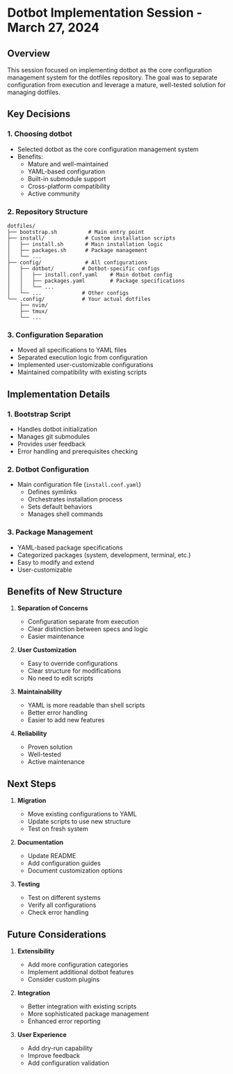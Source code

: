 # Dotbot Implementation Session - March 27, 2024

## Overview
This session focused on implementing dotbot as the core configuration management system for the dotfiles repository. The goal was to separate configuration from execution and leverage a mature, well-tested solution for managing dotfiles.

## Key Decisions

### 1. Choosing dotbot
- Selected dotbot as the core configuration management system
- Benefits:
  - Mature and well-maintained
  - YAML-based configuration
  - Built-in submodule support
  - Cross-platform compatibility
  - Active community

### 2. Repository Structure
```
dotfiles/
├── bootstrap.sh          # Main entry point
├── install/             # Custom installation scripts
│   ├── install.sh       # Main installation logic
│   ├── packages.sh      # Package management
│   └── ...
├── config/              # All configurations
│   ├── dotbot/         # Dotbot-specific configs
│   │   ├── install.conf.yaml    # Main dotbot config
│   │   ├── packages.yaml        # Package specifications
│   │   └── ...
│   └── ...             # Other configs
└── .config/            # Your actual dotfiles
    ├── nvim/
    ├── tmux/
    └── ...
```

### 3. Configuration Separation
- Moved all specifications to YAML files
- Separated execution logic from configuration
- Implemented user-customizable configurations
- Maintained compatibility with existing scripts

## Implementation Details

### 1. Bootstrap Script
- Handles dotbot initialization
- Manages git submodules
- Provides user feedback
- Error handling and prerequisites checking

### 2. Dotbot Configuration
- Main configuration file (`install.conf.yaml`)
  - Defines symlinks
  - Orchestrates installation process
  - Sets default behaviors
  - Manages shell commands

### 3. Package Management
- YAML-based package specifications
- Categorized packages (system, development, terminal, etc.)
- Easy to modify and extend
- User-customizable

## Benefits of New Structure

1. **Separation of Concerns**
   - Configuration separate from execution
   - Clear distinction between specs and logic
   - Easier maintenance

2. **User Customization**
   - Easy to override configurations
   - Clear structure for modifications
   - No need to edit scripts

3. **Maintainability**
   - YAML is more readable than shell scripts
   - Better error handling
   - Easier to add new features

4. **Reliability**
   - Proven solution
   - Well-tested
   - Active maintenance

## Next Steps

1. **Migration**
   - Move existing configurations to YAML
   - Update scripts to use new structure
   - Test on fresh system

2. **Documentation**
   - Update README
   - Add configuration guides
   - Document customization options

3. **Testing**
   - Test on different systems
   - Verify all configurations
   - Check error handling

## Future Considerations

1. **Extensibility**
   - Add more configuration categories
   - Implement additional dotbot features
   - Consider custom plugins

2. **Integration**
   - Better integration with existing scripts
   - More sophisticated package management
   - Enhanced error reporting

3. **User Experience**
   - Add dry-run capability
   - Improve feedback
   - Add configuration validation
